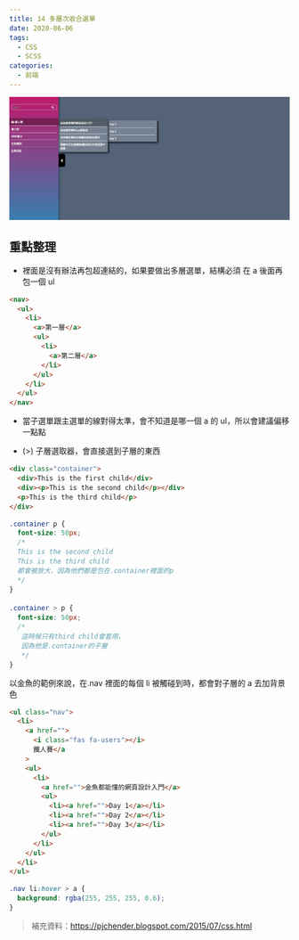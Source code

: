 ```yaml
---
title: 14 多層次收合選單
date: 2020-06-06
tags:
  - CSS
  - SCSS
categories:
  - 前端
---
```


![成品](../../.vuepress/public/images/14-completed.jpg)

## 重點整理

- <a></a> 裡面是沒有辦法再包超連結的，如果要做出多層選單，結構必須
  在 a 後面再包一個 ul

```html
<nav>
  <ul>
    <li>
      <a>第一層</a>
      <ul>
        <li>
          <a>第二層</a>
        </li>
      </ul>
    </li>
  </ul>
</nav>
```

- 當子選單跟主選單的線對得太準，會不知道是哪一個 a 的 ul，所以會建議偏移一點點

- (>) 子層選取器，會直接選到子層的東西

```html
<div class="container">
  <div>This is the first child</div>
  <div><p>This is the second child</p></div>
  <p>This is the third child</p>
</div>
```

```css
.container p {
  font-size: 50px;
  /* 
  This is the second child
  This is the third child
  都會被放大，因為他們都是包在.container裡面的p
  */
}

.container > p {
  font-size: 50px;
  /* 
   這時候只有third child會套用，
   因為他是.container的子層
   */
}
```

以金魚的範例來說，在.nav 裡面的每個 li 被觸碰到時，都會對子層的 a 去加背景色

```html
<ul class="nav">
  <li>
    <a href="">
      <i class="fas fa-users"></i>
      鐵人賽</a
    >
    <ul>
      <li>
        <a href="">金魚都能懂的網頁設計入門</a>
        <ul>
          <li><a href="">Day 1</a></li>
          <li><a href="">Day 2</a></li>
          <li><a href="">Day 3</a></li>
        </ul>
      </li>
    </ul>
  </li>
</ul>
```

```css
.nav li:hover > a {
  background: rgba(255, 255, 255, 0.6);
}
```

> 補充資料：https://pjchender.blogspot.com/2015/07/css.html

